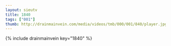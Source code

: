 ```yaml
--- 
layout: sieutv
title: 1840
tags: ["001"]
thumb: http://drainmainvein.com/media/videos/tmb/000/001/840/player.jpg
---
```

{% include drainmainvein key="1840" %} 
